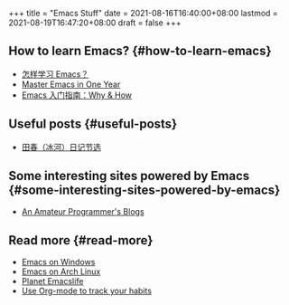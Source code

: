 +++
title = "Emacs Stuff"
date = 2021-08-16T16:40:00+08:00
lastmod = 2021-08-19T16:47:20+08:00
draft = false
+++

## How to learn Emacs? {#how-to-learn-emacs}

-   [怎样学习 Emacs？](https://www.zhihu.com/question/19783016)
-   [Master Emacs in One Year](https://github.com/redguardtoo/mastering-emacs-in-one-year-guide)
-   [Emacs 入门指南：Why & How](https://liujiacai.net/blog/2020/11/25/why-emacs/)


## Useful posts {#useful-posts}

-   [田春（冰河）日记节选](https://dirtysalt.github.io/html/binghe-blogs-notes.html)


## Some interesting sites powered by Emacs {#some-interesting-sites-powered-by-emacs}

-   [An Amateur Programmer's Blogs](https://dirtysalt.github.io/)


## Read more {#read-more}

-   [Emacs on Windows](https://jason.haikebang.com/posts/emacs-on-windows/)
-   [Emacs on Arch Linux](https://jason.haikebang.com/posts/emacs-on-arch-linux/)
-   [Planet Emacslife](https://planet.emacslife.com)
-   [Use Org-mode to track your habits](https://jason.haikebang.com/posts/use-org-mode-to-track-your-habits/)
